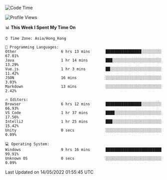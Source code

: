 <!--START_SECTION:waka-->
![Code Time](http://img.shields.io/badge/Code%20Time-9%20hrs%2016%20mins-blue)

![Profile Views](http://img.shields.io/badge/Profile%20Views-496-blue)

📊 **This Week I Spent My Time On** 

```text
⌚︎ Time Zone: Asia/Hong_Kong

💬 Programming Languages: 
Other                    6 hrs 13 mins       ████████████████░░░░░░░░░   67.01% 
Java                     1 hr 14 mins        ███░░░░░░░░░░░░░░░░░░░░░░   13.29% 
Vue.js                   1 hr 3 mins         ██░░░░░░░░░░░░░░░░░░░░░░░   11.42% 
JSON                     16 mins             ░░░░░░░░░░░░░░░░░░░░░░░░░   3.03% 
Markdown                 13 mins             ░░░░░░░░░░░░░░░░░░░░░░░░░   2.42%

🔥 Editors: 
Browser                  6 hrs 12 mins       ████████████████░░░░░░░░░   66.93% 
VS Code                  1 hr 37 mins        ████░░░░░░░░░░░░░░░░░░░░░   17.56% 
IntelliJ                 1 hr 25 mins        ███░░░░░░░░░░░░░░░░░░░░░░   15.42% 
Unity                    0 secs              ░░░░░░░░░░░░░░░░░░░░░░░░░   0.09%

💻 Operating System: 
Windows                  9 hrs 16 mins       █████████████████████████   99.91% 
Unknown OS               0 secs              ░░░░░░░░░░░░░░░░░░░░░░░░░   0.09%

```


 Last Updated on 14/05/2022 01:55:45 UTC
<!--END_SECTION:waka-->
